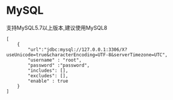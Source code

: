 # MySQL

支持MySQL5.7以上版本,建议使用MySQL8

```text
[
	{
		"url":"jdbc:mysql://127.0.0.1:3306/X?useUnicode=true&characterEncoding=UTF-8&serverTimezone=UTC",
		"username" : "root",
		"password" :"password",
		"includes": [],
		"excludes": [],
		"enable" : true
	}
]
```

